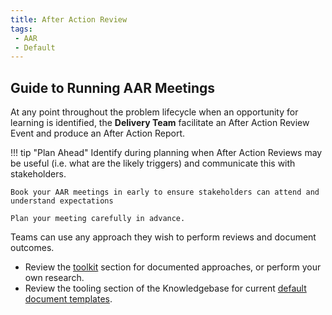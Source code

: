 ```yaml
---
title: After Action Review
tags: 
 - AAR
 - Default
---
```


## Guide to Running AAR Meetings

At any point throughout the problem lifecycle when an opportunity for learning is identified, the **Delivery Team** facilitate an After Action Review Event and produce an After Action Report.

!!! tip "Plan Ahead"
    Identify during planning when After Action Reviews may be useful (i.e. what are the likely triggers) and communicate this with stakeholders.

    Book your AAR meetings in early to ensure stakeholders can attend and understand expectations

    Plan your meeting carefully in advance.

Teams can use any approach they wish to perform reviews and document outcomes. 

- Review the [toolkit](../../Ways-of-Working/Toolkit/index.md) section for documented approaches, or perform your own research.
- Review the tooling section of the Knowledgebase for current [default document templates](https://knowledgebase.platformdev.amdigital.co.uk/Tools-and-Providers/AMPFlow-Governance/).
